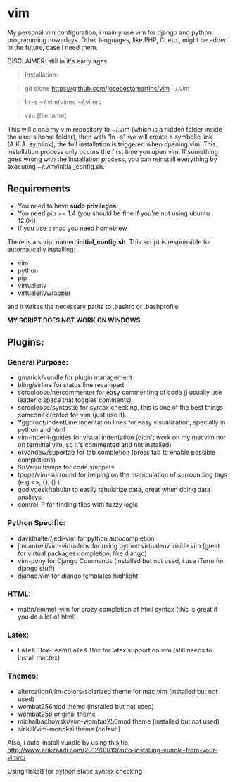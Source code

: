 vim
====
My personal vim configuration, i mainly use vim for django and python programming nowadays. Other languages, like PHP, C, etc., might be added in the future, case i need them.

DISCLAIMER: still in it's early ages

> Installation:

> git clone https://github.com/josecostamartins/vim ~/.vim

> ln -s ~/.vim/vimrc ~/.vimrc

> vim [filename]

This will clone my vim repository to ~/.vim (which is a hidden folder inside the user's home folder), then with "ln -s" we will create a symbolic link (A.K.A. symlink), the full installation is triggered when opening vim. This installation process only occurs the first time you open vim. If something goes wrong with the installation process, you can reinstall everything by executing ~/.vim/initial_config.sh.


Requirements
---
* You need to have **sudo privileges**.
* You need pip \>= 1.4 (you should be fine if you're not using ubuntu 12.04)
* If you use a mac you need homebrew

There is a script named **initial\_config.sh**.
This script is responsible for automatically installing:
* vim
* python
* pip
* virtualenv
* virtualenvwrapper

and it writes the necessary paths to .bashrc or .bashprofile

**MY SCRIPT DOES NOT WORK ON WINDOWS**

Plugins:
---

### General Purpose:
* gmarick/vundle for plugin management
* bling/airline for status line revamped
* scrooloose/nercommenter for easy commenting of code (i usually use leader c space that toggles comments)
* scrooloose/syntastic for syntax checking, this is one of the best things someone created for vim (just use it).
* Yggdroot/indentLine indentation lines for easy visualization, specially in python and html
* vim-indent-guides for visual indentation (didn't work on my macvim nor on terminal vim, so it's commented and not installed)
* ervandew/supertab for tab completion (press tab to enable possible completions)
* SirVer/ultisnips for code snippets
* tpope/vim-surround for helping on the manipulation of surrounding tags (e.g \<\>, \{\}, \(\) )
* godlygeek/tabular to easily tabularize data, great when doing data analisys
* control-P for finding files with fuzzy logic

### Python Specific:
* davidhalter/jedi-vim for python autocompletion
* jmcantrell/vim-virtualenv for using python virtualenv inside vim (great for virtual packages completion, like django)
* vim-pony for Django Commands (installed but not used, i use iTerm for django stuff)
* django.vim for django templates highlight

### HTML:
* mattn/emmet-vim for crazy completion of html syntax (this is great if you do a lot of html)

### Latex:
* LaTeX-Box-Team/LaTeX-Box for latex support on vim (still needs to install mactex)

### Themes:
* altercation/vim-colors-solarized theme for mac vim (installed but not used)
* wombat256mod theme (installed but not used)
* wombat256 original theme
* michalbachowski/vim-wombat256mod theme (installed but not used)
* sickill/vim-monokai theme (default)


Also, i auto-install vundle by using this tip:
http://www.erikzaadi.com/2012/03/19/auto-installing-vundle-from-your-vimrc/

Using flake8 for python static syntax checking


